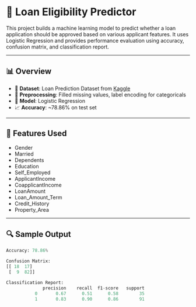 # 🏦 Loan Eligibility Predictor

This project builds a machine learning model to predict whether a loan application should be approved based on various applicant features. It uses Logistic Regression and provides performance evaluation using accuracy, confusion matrix, and classification report.

---

## 📊 Overview

- 📂 **Dataset**: Loan Prediction Dataset from [Kaggle](https://www.kaggle.com/datasets/ninzaami/loan-predication)
- 🧹 **Preprocessing**: Filled missing values, label encoding for categoricals
- 🧠 **Model**: Logistic Regression
- 📈 **Accuracy**: ~78.86% on test set

---

## 🧠 Features Used

- Gender  
- Married  
- Dependents  
- Education  
- Self_Employed  
- ApplicantIncome  
- CoapplicantIncome  
- LoanAmount  
- Loan_Amount_Term  
- Credit_History  
- Property_Area

---

## 🔍 Sample Output

```python
Accuracy: 78.86%

Confusion Matrix:
[[ 18  17]
 [  9  82]]

Classification Report:
              precision    recall  f1-score   support
           0       0.67      0.51      0.58        35
           1       0.83      0.90      0.86        91
